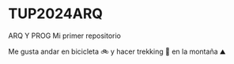 # TUP2024ARQ
ARQ Y PROG
Mi primer repositorio

Me gusta andar en bicicleta :bike: y hacer trekking :sunrise_over_mountains: en la montaña :mountain:

